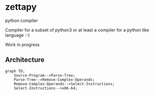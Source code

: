 # zettapy
python compiler

Compiler for a subset of python3 or at least a compiler for a python like language :-)

Work in progress

## Architecture

```mermaid
graph TD;
    Source-Program-->Parse-Tree;
    Parse-Tree-->Remove-Complex-Operands;
    Remove-Complex-Operands-->Select-Instructions;
    Select-Instructions-->x86-64;
```

